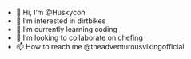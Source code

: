 - 👋 Hi, I’m @Huskycon
- 👀 I’m interested in dirtbikes
- 🌱 I’m currently learning coding
- 💞️ I’m looking to collaborate on chefing
- 📫 How to reach me @theadventurousvikingofficial

<!---
Huskycon/Huskycon is a ✨ special ✨ repository because its `README.md` (this file) appears on your GitHub profile.
You can click the Preview link to take a look at your changes.
--->
